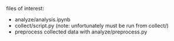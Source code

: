 files of interest:

- analyze/analysis.ipynb
- collect/script.py (note: unfortunately must be run from collect/)
- preprocess collected data with analyze/preprocess.py

